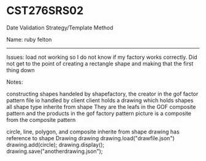 # CST276SRS02  

Date Validation Strategy/Template Method  

Name: ruby felton 

---
Issues: load not working so I do not know if my factory works correctly. 
Did not get to the point of creating a rectangle shape and making that the first thing down 


Notes:  


constructing shapes handeled by shapefactory, the creator in the gof factor pattern
file io handled by client 
client holds a drawing which holds shapes
all shape type inherite from shape 
They are the leafs in the GOF composite pattern and the products in the gof factory pattern
picture is a composite from the composite pattern

circle, line, polygon, and composite inherite from shape
drawing has reference to shape
Drawing drawing
drawing.load("drawfile.json")
drawing.add(circle);
drawing.display();
drawing.save("anotherdrawing.json");
###

